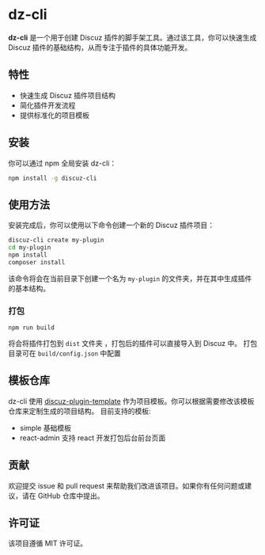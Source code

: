 # dz-cli

**dz-cli** 是一个用于创建 Discuz 插件的脚手架工具。通过该工具，你可以快速生成 Discuz 插件的基础结构，从而专注于插件的具体功能开发。

## 特性

-   快速生成 Discuz 插件项目结构
-   简化插件开发流程
-   提供标准化的项目模板

## 安装

你可以通过 npm 全局安装 dz-cli：

```bash
npm install -g discuz-cli
```

## 使用方法

安装完成后，你可以使用以下命令创建一个新的 Discuz 插件项目：

```bash
discuz-cli create my-plugin
cd my-plugin
npm install
composer install
```

该命令将会在当前目录下创建一个名为 `my-plugin` 的文件夹，并在其中生成插件的基本结构。

### 打包

```
npm run build
```

将会将插件打包到 `dist` 文件夹 ，打包后的插件可以直接导入到 Discuz 中。
打包目录可在 `build/config.json` 中配置

## 模板仓库

dz-cli 使用 [discuz-plugin-template](https://github.com/MaZhaolin/discuz-plugin-template) 作为项目模板。你可以根据需要修改该模板仓库来定制生成的项目结构。
目前支持的模板:

-   simple 基础模板
-   react-admin 支持 react 开发打包后台前台页面

## 贡献

欢迎提交 issue 和 pull request 来帮助我们改进该项目。如果你有任何问题或建议，请在 GitHub 仓库中提出。

## 许可证

该项目遵循 MIT 许可证。
